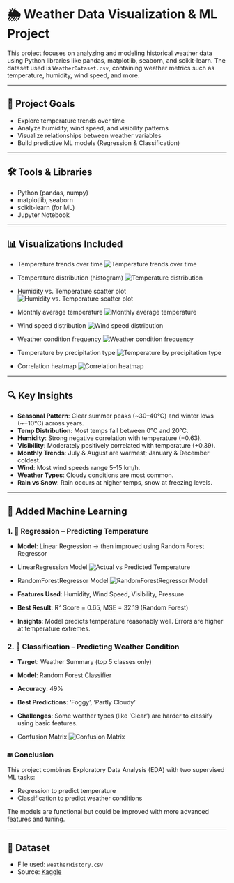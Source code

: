 # 🌦️ Weather Data Visualization & ML Project

This project focuses on analyzing and modeling historical weather data using Python libraries like pandas, matplotlib, seaborn, and scikit-learn. The dataset used is `WeatherDataset.csv`, containing weather metrics such as temperature, humidity, wind speed, and more.

---

## 📌 Project Goals

- Explore temperature trends over time
- Analyze humidity, wind speed, and visibility patterns
- Visualize relationships between weather variables
- Build predictive ML models (Regression & Classification)

---

## 🛠️ Tools & Libraries

- Python (pandas, numpy)
- matplotlib, seaborn
- scikit-learn (for ML)
- Jupyter Notebook

---

## 📊 Visualizations Included

- Temperature trends over time
![Temperature trends over time](Figs/Temperature%20Over%20Time.png)

- Temperature distribution (histogram)
![Temperature distribution](Figs/Temperature%20Distribution.png)

- Humidity vs. Temperature scatter plot
![Humidity vs. Temperature scatter plot](Figs/Himidity%20VS%20Temperature.png)

- Monthly average temperature
![Monthly average temperature](Figs/Average%20Monthly%20Temperature.png)

- Wind speed distribution
![Wind speed distribution](Figs/Wind%20Speed%20Distribution.png)

- Weather condition frequency
![Weather condition frequency](Figs/Weather%20Condition%20Count.png)

- Temperature by precipitation type
![Temperature by precipitation type](Figs/Temperature%20By%20Precipitation%20Type.png)

- Correlation heatmap
![Correlation heatmap](Figs/Correlation%20Heatmap.png)



---

## 🔍 Key Insights

- **Seasonal Pattern**: Clear summer peaks (~30–40°C) and winter lows (~−10°C) across years.
- **Temp Distribution**: Most temps fall between 0°C and 20°C.
- **Humidity**: Strong negative correlation with temperature (−0.63).
- **Visibility**: Moderately positively correlated with temperature (+0.39).
- **Monthly Trends**: July & August are warmest; January & December coldest.
- **Wind**: Most wind speeds range 5–15 km/h.
- **Weather Types**: Cloudy conditions are most common.
- **Rain vs Snow**: Rain occurs at higher temps, snow at freezing levels.

---

## 🤖 Added Machine Learning

### 1. 🔢 Regression – Predicting Temperature

- **Model**: Linear Regression → then improved using Random Forest Regressor

- LinearRegression Model
![Actual vs Predicted Temperature](Figs/Actual%20vs%20Predicted%20Temperature%20(LR).png)

- RandomForestRegressor Model
![RandomForestRegressor Model](Figs/Actual%20vs%20Predicted%20Temperature%20(RFR).png)

- **Features Used**: Humidity, Wind Speed, Visibility, Pressure
- **Best Result**: R² Score = 0.65, MSE = 32.19 (Random Forest)
- **Insights**: Model predicts temperature reasonably well. Errors are higher at temperature extremes.

### 2. 🧠 Classification – Predicting Weather Condition

- **Target**: Weather Summary (top 5 classes only)
- **Model**: Random Forest Classifier
- **Accuracy**: 49%
- **Best Predictions**: ‘Foggy’, ‘Partly Cloudy’
- **Challenges**: Some weather types (like ‘Clear’) are harder to classify using basic features.

- Confusion Matrix
![Confusion Matrix](Figs/Confusion%20Matrix.png)


### 🔚 Conclusion

This project combines Exploratory Data Analysis (EDA) with two supervised ML tasks:
- Regression to predict temperature
- Classification to predict weather conditions

The models are functional but could be improved with more advanced features and tuning.

---

## 📁 Dataset

- File used: `weatherHistory.csv`
- Source: [Kaggle](https://www.kaggle.com)
